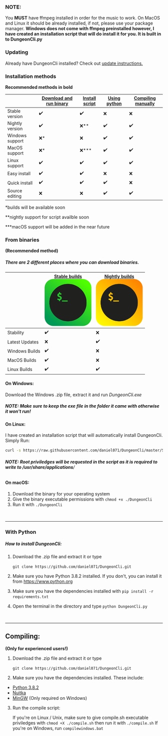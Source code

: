 ### NOTE:
You **MUST** have ffmpeg installed in order for the music to work. On MacOS and Linux it should be already installed, if not, please use your package manager. **Windows does not come with ffmpeg preinstalled however,
I have created an installation script that will do install it for you. It is built in to
DungeonCli.py**

### Updating
Already have DungeonCli installed? Check out [update instructions.](Updating.md)

### Installation methods
**Recommended methods in bold**

|                 | [**Download and run binary**](#from-binaries) | [**Install script**](#on-linux) | [Using python](#with-python) | [Compiling manually](#compiling) |
| --------------- | --------------------------------------------- | ------------------------------- | ---------------------------- | -------------------------------- |
| Stable version  | ✔️                                           | ✔️                              | ❌                           | ❌                              |
| Nightly version | ✔️                                           | ❌**                            | ✔️                           | ✔️                              |
| Windows support | ❌*                                          | ❌                              | ✔️                           | ✔️                              |
| MacOS support   | ❌*                                          | ❌***                           | ✔️                           | ✔️                              |
| Linux support   | ✔️                                           | ✔️                              | ✔️                           | ✔️                              |
| Easy install    | ✔️                                           | ✔️                              | ❌                           | ❌                              |
| Quick install   | ✔️                                           | ✔️                              | ✔️                           | ❌                              |
| Source editing  | ❌                                           | ❌                              | ✔️                           | ✔️                              |

*builds will be available soon

**nightly support for script availble soon

\*\*\*macOS support will be added in the near future

### From binaries
**(Recommended method)**

##### There are 2 different places where you can download binaries.

‎| [Stable builds <br> <img src="https://raw.githubusercontent.com/daniel071/DungeonCli/master/Images/Logos/stableTerminal.png" alt="Logo" width="150"/>](https://github.com/daniel071/DungeonCli/releases)  | [Nightly builds <br> <img src="https://raw.githubusercontent.com/daniel071/DungeonCli/master/Images/Logos/nightlyTerminal.png" alt="Logo" width="150"/>](https://jenkins.pavela.net/blue/organizations/jenkins/DungeonCI/activity) |
|     ---        |      ---     |      ---     |
| Stability      | ✔️           | ❌
| Latest Updates | ❌           | ✔️
| Windows Builds | ✔️           | ❌
| MacOS Builds   | ✔️           | ❌
| Linux Builds   | ✔️           | ✔️

#### On Windows:
Download the Windows .zip file, extract it and run *DungeonCli.exe*
##### NOTE: Make sure to keep the exe file in the folder it came with otherwise it won't run!

#### On Linux:
I have created an installation script that will automatically install DungeonCli.
Simply Run:

```bash
curl -s https://raw.githubusercontent.com/daniel071/DungeonCli/master/Scripts/install-linux.sh | sh
```
###### **NOTE: Root priviledges will be requested in the script as it is required to write to /usr/share/applications**/

#### On macOS:
1. Download the binary for your operating system
2. Give the binary executable permissions with `chmod +x ./DungeonCli`
3. Run it with `./DungeonCli`

<br>

---


### With Python

##### How to install DungeonCli:
1. Download the .zip file and extract it or type

	`git clone https://github.com/daniel071/DungeonCli.git`
2. Make sure you have Python 3.8.2 installed. If you don't, you
can install it from https://www.python.org
3. Make sure you have the dependencies installed with `pip install -r requirements.txt`
4. Open the terminal in the directory and type `python DungeonCli.py`

<br>

---


## Compiling:
**(Only for experienced users!)**

1. Download the .zip file and extract it or type

	`git clone https://github.com/daniel071/DungeonCli.git`
2. Make sure you have the dependencies installed. These include:
- [Python 3.8.2](https://www.python.org/downloads/)
- [Nuitka](https://nuitka.net/pages/download.html)
- [MinGW](https://osdn.net/projects/mingw/releases/) (Only required on Windows)
3. Run the compile script:

	If you're on Linux / Unix, make sure to give compile.sh executable
priviledges with `chmod +X ./compile.sh` then run it with `./compile.sh`
If you're on Windows, run `compilewindows.bat`
